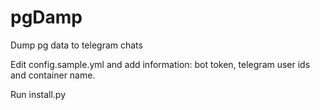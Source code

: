 # pgDamp
Dump pg data to telegram chats

Edit config.sample.yml and add information: bot token, telegram user ids and container name.

Run install.py